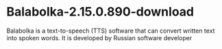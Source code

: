 # Balabolka-2.15.0.890-download
Balabolka is a text-to-speech (TTS) software that can convert written text into spoken words. It is developed by Russian software developer 
